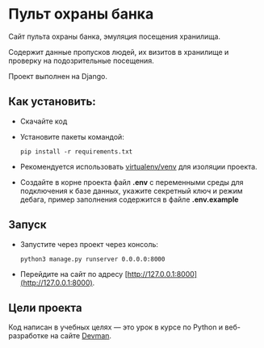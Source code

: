 # Пульт охраны банка

Сайт пульта охраны банка, эмуляция посещения хранилища.

Содержит данные пропусков людей, их визитов в хранилище и проверку на подозрительные посещения.

Проект выполнен на Django.

## Как установить:

- Скачайте код

- Установите пакеты командой:

  ```
  pip install -r requirements.txt
  ```

- Рекомендуется использовать [virtualenv/venv](https://docs.python.org/3/library/venv.html) для изоляции проекта.

- Создайте в корне проекта файл **.env** с переменными среды для подключения к базе данных, укажите секретный ключ и режим дебага, пример заполнения содержится в файле **.env.example**

## Запуск

- Запустите через проект через консоль:
  ```
  python3 manage.py runserver 0.0.0.0:8000
  ```


- Перейдите на сайт по адресу [http://127.0.0.1:8000](http://127.0.0.1:8000).

## Цели проекта

Код написан в учебных целях — это урок в курсе по Python и веб-разработке на сайте [Devman](https://dvmn.org).
